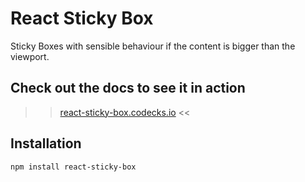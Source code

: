 # React Sticky Box

Sticky Boxes with sensible behaviour if the content is bigger than the viewport.

## Check out the docs to see it in action

>> [react-sticky-box.codecks.io](https://react-sticky-box.codecks.io/) <<

## Installation

`npm install react-sticky-box`
